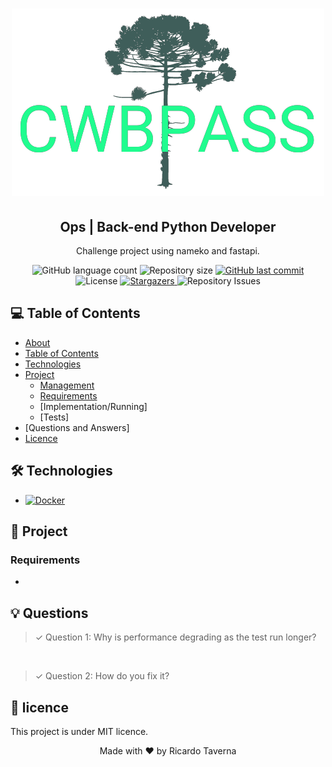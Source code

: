 
<h1 align="center">
    <img alt="cwbpass" title="cwbpass" src="./images/logo2.png"/>
</h1>


<h2 align="center" id="about">Ops | Back-end Python Developer</h2>

<p align="center">Challenge project using nameko and fastapi.</p>

<p align="center">
  <img alt="GitHub language count" src="https://img.shields.io/github/languages/count/RicardoTaverna/cwbpass?color=%23008080&style=for-the-badge">

  <img alt="Repository size" src="https://img.shields.io/github/repo-size/RicardoTaverna/cwbpass?color=%23008080&style=for-the-badge">
  
  <a href="https://github.com/RicardoTaverna/cwbpass/commits/main">
    <img alt="GitHub last commit" src="https://img.shields.io/github/last-commit/RicardoTaverna/cwbpass?color=%23008080&style=for-the-badge">
  </a>

  <img alt="License" src="https://img.shields.io/badge/license-MIT-brightgreen?color=%23008080&style=for-the-badge">
   <a href="https://github.com/RicardoTaverna/cwbpass/stargazers">
    <img alt="Stargazers" src="https://img.shields.io/github/stars/RicardoTaverna/cwbpass?color=%23008080&style=for-the-badge">
  </a>

  <img alt="Repository Issues" src="https://img.shields.io/github/issues/RicardoTaverna/cwbpass?color=%23008080&style=for-the-badge">
</p>

## 💻 Table of Contents

* [About](#about)
* [Table of Contents](#💻-table-of-contents)
* [Technologies](#🛠-technologies)
* [Project](#🚀-project)
    * [Management](#management)
    * [Requirements](#requirements)
    * [Implementation/Running]
    * [Tests]
* [Questions and Answers]
* [Licence](#📝-licence)

## 🛠 Technologies

- <a href="https://www.docker.com">
    <img alt="Docker" src="https://img.shields.io/badge/Docker-v20.10-blue?style=for-the-badge">
</a>

## 🚀 Project

### Requirements
- 

## 💡 Questions
>✓ Question 1: Why is performance degrading as the test run longer?
<br>

>✓ Question 2: How do you fix it?

## 📝 licence

This project is under MIT licence.

<p align="center">Made with ❤️ by Ricardo Taverna</p>
